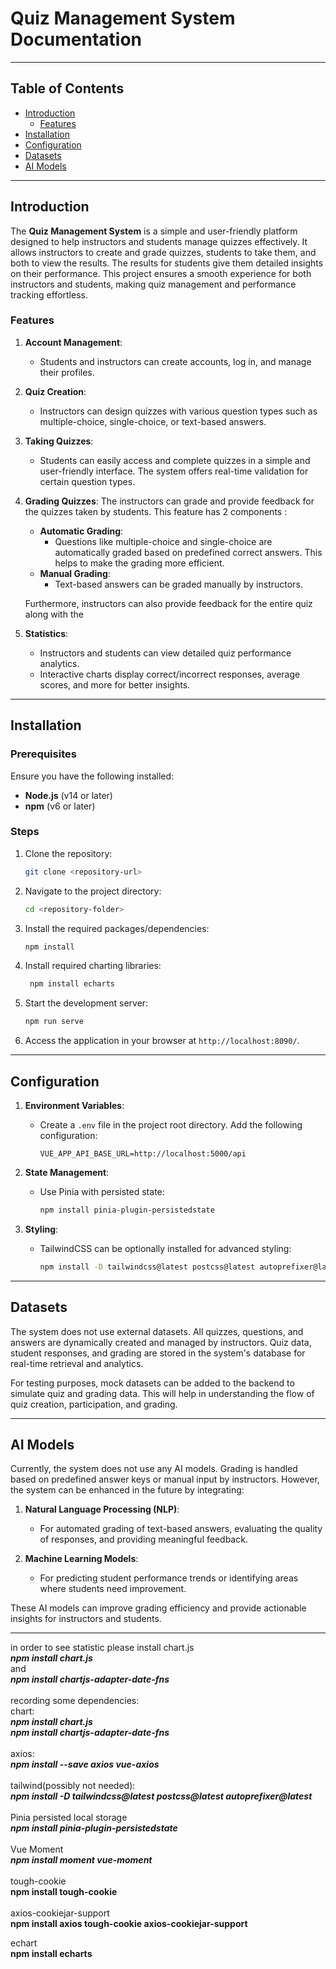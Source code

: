 # Quiz Management System Documentation

---

## Table of Contents

- [Introduction](#introduction)
  - [Features](#features)
- [Installation](#installation)
- [Configuration](#configuration)
- [Datasets](#datasets)
- [AI Models](#ai-models)

---

## Introduction

The **Quiz Management System** is a simple and user-friendly platform designed to help instructors and students manage quizzes effectively. It allows instructors to create and grade quizzes, students to take them, and both to view the results. The results for students give them detailed insights on their performance. This project ensures a smooth experience for both instructors and students, making quiz management and performance tracking effortless.
### Features

1. **Account Management**:  
   - Students and instructors can create accounts, log in, and manage their profiles.  

2. **Quiz Creation**:  
   - Instructors can design quizzes with various question types such as multiple-choice, single-choice, or text-based answers.

3. **Taking Quizzes**:  
   - Students can easily access and complete quizzes in a simple and user-friendly interface. The system offers real-time validation for certain question types.

4. **Grading Quizzes**:
   The instructors can grade and provide feedback for the quizzes taken by students. This feature has 2 components :  
   - **Automatic Grading**:  
     - Questions like multiple-choice and single-choice are automatically graded based on predefined correct answers. This helps to make the grading more efficient.
   - **Manual Grading**:  
     - Text-based answers can be graded manually by instructors.  
   
   Furthermore, instructors can also provide feedback for the entire quiz along with the   

6. **Statistics**:  
   - Instructors and students can view detailed quiz performance analytics.  
   - Interactive charts display correct/incorrect responses, average scores, and more for better insights.

---

## Installation

### Prerequisites

Ensure you have the following installed:

- **Node.js** (v14 or later)
- **npm** (v6 or later)

### Steps

1. Clone the repository:
   ```bash
   git clone <repository-url>
   ```
2. Navigate to the project directory:
   ```bash
   cd <repository-folder>
   ```
3. Install the required packages/dependencies:
   ```bash
   npm install
   ```
4. Install required charting libraries:
   ```bash
    npm install echarts
   ```
5. Start the development server:
   ```bash
   npm run serve
   ```
6. Access the application in your browser at `http://localhost:8090/`.

---

## Configuration

1. **Environment Variables**:  
   - Create a `.env` file in the project root directory. Add the following configuration:
     ```env
     VUE_APP_API_BASE_URL=http://localhost:5000/api
     ```

2. **State Management**:  
   - Use Pinia with persisted state:
     ```bash
     npm install pinia-plugin-persistedstate
     ```

3. **Styling**:  
   - TailwindCSS can be optionally installed for advanced styling:
     ```bash
     npm install -D tailwindcss@latest postcss@latest autoprefixer@latest
     ```

---

## Datasets

The system does not use external datasets. All quizzes, questions, and answers are dynamically created and managed by instructors. Quiz data, student responses, and grading are stored in the system's database for real-time retrieval and analytics.

For testing purposes, mock datasets can be added to the backend to simulate quiz and grading data. This will help in understanding the flow of quiz creation, participation, and grading.

---

## AI Models

Currently, the system does not use any AI models. Grading is handled based on predefined answer keys or manual input by instructors. However, the system can be enhanced in the future by integrating:

1. **Natural Language Processing (NLP)**:  
   - For automated grading of text-based answers, evaluating the quality of responses, and providing meaningful feedback.

2. **Machine Learning Models**:  
   - For predicting student performance trends or identifying areas where students need improvement.  

These AI models can improve grading efficiency and provide actionable insights for instructors and students.  

--- 




 
in order to see statistic please install chart.js<br/>
***npm install chart.js***<br/>
and<br/>
***npm install chartjs-adapter-date-fns***<br/>
<br/>
recording some dependencies:<br/>
chart:<br/>
***npm install chart.js***<br/>
***npm install chartjs-adapter-date-fns***<br/>
<br/>
axios:<br/>
***npm install --save axios vue-axios***<br/>
<br/>
tailwind(possibly not needed):<br/>
***npm install -D tailwindcss@latest postcss@latest autoprefixer@latest***<br/>
<br/>
Pinia persisted local storage<br/>
***npm install pinia-plugin-persistedstate***<br/>
<br/>
Vue Moment<br/>
***npm install moment vue-moment***<br/>
<br/>
tough-cookie<br/>
**npm install tough-cookie**<br/>
<br/>
axios-cookiejar-support<br/>
**npm install axios tough-cookie axios-cookiejar-support**<br/>

echart<br/>
**npm install echarts**<br/>
